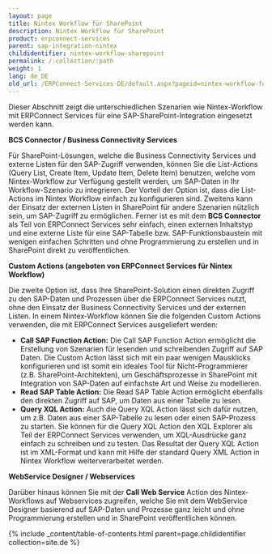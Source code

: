 ```yaml
---
layout: page
title: Nintex Workflow für SharePoint
description: Nintex Workflow für SharePoint
product: erpconnect-services
parent: sap-integration-nintex
childidentifier: nintex-workflow-sharepoint
permalink: /:collection/:path
weight: 1
lang: de_DE
old_url: /ERPConnect-Services-DE/default.aspx?pageid=nintex-workflow-fuer-sharepoint
---
```


Dieser Abschnitt zeigt die unterschiedlichen Szenarien wie Nintex-Workflow mit ERPConnect Services für eine SAP-SharePoint-Integration eingesetzt werden kann. 

**BCS Connector / Business Connectivity Services** 

Für SharePoint-Lösungen, welche die Business Connectivity Services und externe Listen für den SAP-Zugriff verwenden, können Sie die List-Actions (Query List, Create Item, Update Item, Delete Item) benutzen, welche vom Nintex-Workflow zur Verfügung gestellt werden, um SAP-Daten in Ihr Workflow-Szenario zu integrieren. Der Vorteil der Option ist, dass die List-Actions im Nintex Workflow einfach zu konfigurieren sind. Zweitens kann der Einsatz der externen Listen in SharePoint für andere Szenarien nützlich sein, um SAP-Zugriff zu ermöglichen. Ferner ist es mit dem **BCS Connector** als Teil von ERPConnect Services sehr einfach, einen externen Inhaltstyp und eine externe Liste für eine SAP-Tabelle bzw. SAP-Funktionsbaustein mit wenigen einfachen Schritten und ohne Programmierung zu erstellen und in SharePoint direkt zu veröffentlichen. 


**Custom Actions (angeboten von ERPConnect Services für Nintex Workflow)**

Die zweite Option ist, dass Ihre SharePoint-Solution einen direkten Zugriff zu den SAP-Daten und Prozessen über die ERPConnect Services nutzt, ohne den Einsatz der Business Connectivity Services und der externen Listen. In einem Nintex-Workflow können Sie die folgenden Custom Actions verwenden, die mit ERPConnect Services ausgeliefert werden: 

- **Call SAP Function Action:**  Die Call SAP Function Action ermöglicht die Erstellung von Szenarien für lesenden und schreibenden Zugriff auf SAP Daten. Die Custom Action lässt sich mit ein paar wenigen Mausklicks konfigurieren und ist somit ein ideales Tool für Nicht-Programmierer (z.B. SharePoint-Architekten), um Geschäftsprozesse in SharePoint mit Integration von SAP-Daten auf einfachste Art und Weise zu modellieren. 
- **Read SAP Table Action:** Die Read SAP Table Action ermöglicht ebenfalls den direkten Zugriff auf SAP, um Daten aus einer Tabelle zu lesen.
- **Query XQL Action:** Auch die Query XQL Action lässt sich dafür nutzen, um z.B. Daten aus einer SAP-Tabelle zu lesen oder einen SAP-Prozess zu starten. Sie können für die Query XQL Action den XQL Explorer als Teil der ERPConnect Services verwenden, um XQL-Ausdrücke ganz einfach zu schreiben und zu testen. Das Resultat der Query XQL Action ist im XML-Format und kann mit Hilfe der standard Query XML Action in Nintex Workflow weiterverarbeitet werden.

**WebService Designer / Webservices**

Darüber hinaus können Sie mit der **Call Web Service** Action des Nintex-Workflows auf Webservices zugreifen, welche Sie mit dem WebService Designer basierend auf SAP-Daten und Prozesse ganz leicht und ohne Programmierung erstellen und in SharePoint veröffentlichen können.   

{% include _content/table-of-contents.html parent=page.childidentifier collection=site.de %}